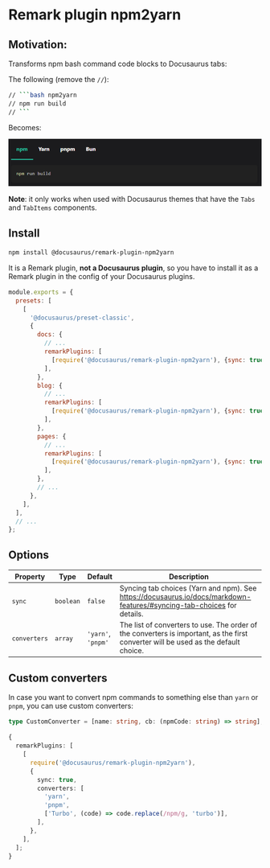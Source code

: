 # Remark plugin npm2yarn

## Motivation:

Transforms npm bash command code blocks to Docusaurus tabs:

The following (remove the `//`):

````bash
// ```bash npm2yarn
// npm run build
// ```
````

Becomes:

![npm2yarn tabs example](./example.png)

**Note**: it only works when used with Docusaurus themes that have the `Tabs` and `TabItems` components.

## Install

```bash
npm install @docusaurus/remark-plugin-npm2yarn
```

It is a Remark plugin, **not a Docusaurus plugin**, so you have to install it as a Remark plugin in the config of your Docusaurus plugins.

```js
module.exports = {
  presets: [
    [
      '@docusaurus/preset-classic',
      {
        docs: {
          // ...
          remarkPlugins: [
            [require('@docusaurus/remark-plugin-npm2yarn'), {sync: true}],
          ],
        },
        blog: {
          // ...
          remarkPlugins: [
            [require('@docusaurus/remark-plugin-npm2yarn'), {sync: true}],
          ],
        },
        pages: {
          // ...
          remarkPlugins: [
            [require('@docusaurus/remark-plugin-npm2yarn'), {sync: true}],
          ],
        },
        // ...
      },
    ],
  ],
  // ...
};
```

## Options

| Property | Type | Default | Description |
| --- | --- | --- | --- |
| `sync` | `boolean` | `false` | Syncing tab choices (Yarn and npm). See https://docusaurus.io/docs/markdown-features/#syncing-tab-choices for details. |
| `converters` | `array` | `'yarn'`, `'pnpm'` | The list of converters to use. The order of the converters is important, as the first converter will be used as the default choice. |

## Custom converters

In case you want to convert npm commands to something else than `yarn` or `pnpm`, you can use custom converters:

```ts
type CustomConverter = [name: string, cb: (npmCode: string) => string];
```

```ts
{
  remarkPlugins: [
    [
      require('@docusaurus/remark-plugin-npm2yarn'),
      {
        sync: true,
        converters: [
          'yarn',
          'pnpm',
          ['Turbo', (code) => code.replace(/npm/g, 'turbo')],
        ],
      },
    ],
  ];
}
```
